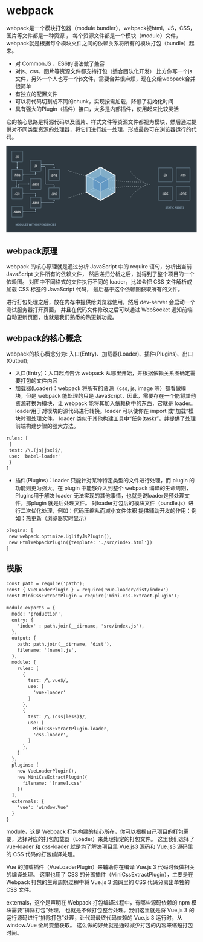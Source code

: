 # webpack
webpack是一个模块打包器（module bundler），webpack视html，JS，CSS，图片等文件都是一种资源 ，
每个资源文件都是一个模块（module）文件，webpack就是根据每个模块文件之间的依赖关系将所有的模块打包（bundle）起来。

- 对 CommonJS 、ES6的语法做了兼容
- 对js、css、图片等资源文件都支持打包（适合团队化开发）
比方你写一个js文件，另外一个人也写一个js文件，需要合并很麻烦，现在交给webpack合并很简单
- 有独立的配置文件
- 可以将代码切割成不同的chunk，实现按需加载，降低了初始化时间
- 具有强大的Plugin（插件）接口，大多是内部插件，使用起来比较灵活


它的核心思路是将源代码以及图片、样式文件等资源文件都视为模块，然后通过提供对不同类型资源的处理器，将它们进行统一处理，形成最终可在浏览器运行的代码。

<img src="Webpack 的工作机制.webp" />

## webpack原理
webpack 的核心原理就是通过分析 JavaScript 中的 require 语句，分析出当前 JavaScript 文件所有的依赖文件，
然后递归分析之后，就得到了整个项目的一个依赖图。
对图中不同格式的文件执行不同的 loader，比如会把 CSS 文件解析成加载 CSS 标签的 JavaScript 代码，
最后基于这个依赖图获取所有的文件。

进行打包处理之后，放在内存中提供给浏览器使用，然后 dev-server 会启动一个测试服务器打开页面，
并且在代码文件修改之后可以通过 WebSocket 通知前端自动更新页面，也就是我们熟悉的热更新功能。

## webpack的核心概念
webpack的核心概念分为: 入口(Entry)、加载器(Loader)、插件(Plugins)、出口(Output);​
- 入口(Entry)：入口起点告诉 webpack 从哪里开始，并根据依赖关系图确定需要打包的文件内容
- 加载器(Loader)：webpack 将所有的资源（css, js, image 等）都看做模块，但是 webpack 能处理的只是 JavaScript，因此，需要存在一个能将其他资源转换为模块，让 webpack 能将其加入依赖树中的东西，它就是 loader。
loader用于对模块的源代码进行转换。loader 可以使你在 import 或”加载”模块时预处理文件。
loader 类似于其他构建工具中“任务(task)”，并提供了处理前端构建步骤的强大方法。
```
rules: [
 {
 test: /\.(js|jsx)$/,
 use: 'babel-loader'
 }
]
```
 
- 插件(Plugins)：loader 只能针对某种特定类型的文件进行处理，而 plugin 的功能则更为强大。在 plugin 中能够介入到整个 webpack 编译的生命周期，Plugins用于解决 loader 无法实现的其他事情，也就是说loader是预处理文件，那plugin 就是后处理文件。
对loader打包后的模块文件（bundle.js）进行二次优化处理，例如：代码压缩从而减小文件体积
提供辅助开发的作用：例如：热更新（浏览器实时显示）

```
plugins: [
 new webpack.optimize.UglifyJsPlugin(),
 new HtmlWebpackPlugin({template: './src/index.html'})
]
```

## 模版
```
const path = require('path');
const { VueLoaderPlugin } = require('vue-loader/dist/index')
const MiniCssExtractPlugin = require('mini-css-extract-plugin');

module.exports = {
  mode: 'production',
  entry: {
    'index' : path.join(__dirname, 'src/index.js'),
  },
  output: {
    path: path.join(__dirname, 'dist'),
    filename: '[name].js',
  },
  module: {
    rules: [
      {
        test: /\.vue$/,
        use: [
          'vue-loader'
        ]
      },
      {  
        test: /\.(css|less)$/,
        use: [
          MiniCssExtractPlugin.loader,
          'css-loader',
        ]
      },
    ]
  },
  plugins: [
    new VueLoaderPlugin(), 
    new MiniCssExtractPlugin({
      filename: '[name].css'
    })
  ],
  externals: {
    'vue': 'window.Vue'
  }
}
```
module，这是 Webpack 打包构建的核心所在，你可以根据自己项目的打包需要，选择对应的打包加载器（Loader）来处理指定的打包文件。
这里我们选择了 vue-loader 和 css-loader 就是为了解决项目里 Vue.js3 源码和 Vue.js3 源码里的 CSS 代码的打包编译处理。

Vue 的加载插件（VueLoaderPlugin）来辅助你在编译 Vue.js 3 代码时候做相关的编译处理。
这里也用了 CSS 的分离插件（MiniCssExtractPlugin），主要是在 Webpack 打包的生命周期过程中将 Vue.js 3 源码里的 CSS 代码分离出单独的 CSS 文件。

externals，这个是声明在 Webpack 打包编译过程中，有哪些源码依赖的 npm 模块需要“排除打包”处理，
也就是不做打包整合处理。我们这里就是将 Vue.js 3 的运行源码进行“排除打包”处理，让代码最终代码依赖的 Vue.js 3 运行时，从 window.Vue 全局变量获取。
这么做的好处就是通过减少打包的内容来缩短打包时间。